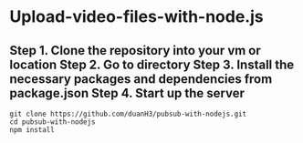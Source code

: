 # Upload-video-files-with-node.js

Step 1. Clone the repository into your vm or location
Step 2. Go to directory
Step 3. Install the necessary packages and dependencies from package.json
Step 4. Start up the server
--------------------------------------------------------------------
    git clone https://github.com/duanH3/pubsub-with-nodejs.git
    cd pubsub-with-nodejs
    npm install
